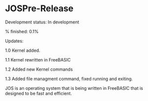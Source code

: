 # JOSPre-Release

Development status: In development

% finished: 0.1%

Updates:

1.0 Kernel added.

1.1 Kernel rewritten in FreeBASIC

1.2 Added new Kernel commands

1.3 Added file managment command, fixed running and exiting.

JOS is an operating system that is being written in FreeBASIC that is designed to be fast and efficient.
